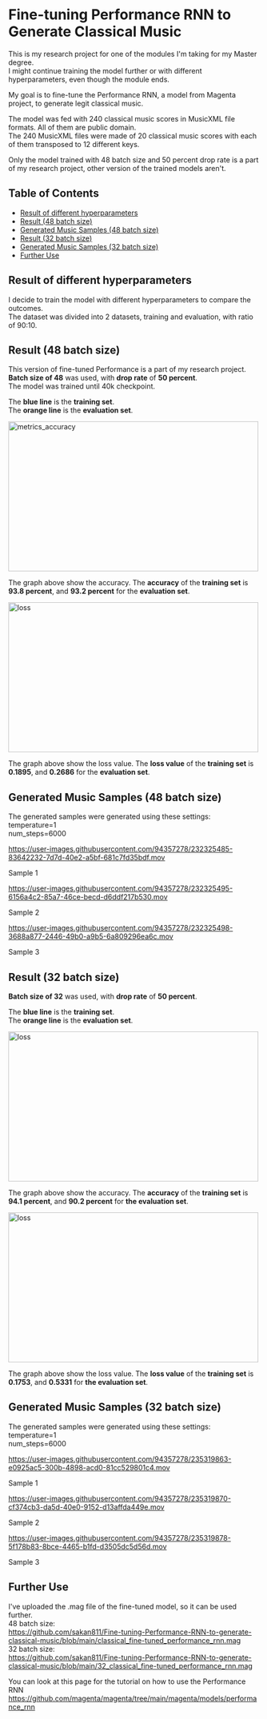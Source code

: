 # Fine-tuning Performance RNN to Generate Classical Music

This is my research project for one of the modules I'm taking for my Master degree.     
I might continue training the model further or with different hyperparameters, even though the module ends.

My goal is to fine-tune the Performance RNN, a model from Magenta project, to generate legit classical music.   

The model was fed with 240 classical music scores in MusicXML file formats. All of them are public domain.    
The 240 MusicXML files were made of 20 classical music scores with each of them transposed to 12 different keys.   

Only the model trained with 48 batch size and 50 percent drop rate is a part of my research project, other version of the trained models aren't.     

## Table of Contents
- [Result of different hyperparameters](#result-of-different-hyperparameters)
- [Result (48 batch size)](#result-48-batch-size)
- [Generated Music Samples (48 batch size)](#generated-music-samples-48-batch-size)
- [Result (32 batch size)](#result-32-batch-size)
- [Generated Music Samples (32 batch size)](#generated-music-samples-32-batch-size)
- [Further Use](#further-use)

## Result of different hyperparameters
I decide to train the model with different hyperparameters to compare the outcomes.   
The dataset was divided into 2 datasets, training and evaluation, with ratio of 90:10.

## Result (48 batch size)
This version of fine-tuned Performance is a part of my research project.    
**Batch size of 48** was used, with **drop rate** of **50 percent**.        
The model was trained until 40k checkpoint.            

The **blue line** is the **training set**.   
The **orange line** is the **evaluation set**.   
 
<img src="https://user-images.githubusercontent.com/94357278/232262180-f10d816a-c7d3-4641-8e21-44646ed0f853.jpg" alt="metrics_accuracy" width="500" height="300">

The graph above show the accuracy. The **accuracy** of the **training set** is **93.8 percent**, and **93.2 percent** for the **evaluation set**.   


<img src="https://user-images.githubusercontent.com/94357278/232262134-4da79b2d-1233-4457-b6f4-dd433d81c4ef.jpg" alt="loss" width="500" height="300">

The graph above show the loss value. The **loss value** of the **training set** is **0.1895**, and **0.2686** for the **evaluation set**.

## Generated Music Samples (48 batch size)
The generated samples were generated using these settings:   
temperature=1    
num_steps=6000   

https://user-images.githubusercontent.com/94357278/232325485-83642232-7d7d-40e2-a5bf-681c7fd35bdf.mov

Sample 1

https://user-images.githubusercontent.com/94357278/232325495-6156a4c2-85a7-46ce-becd-d6ddf217b530.mov

Sample 2

https://user-images.githubusercontent.com/94357278/232325498-3688a877-2446-49b0-a9b5-6a809296ea6c.mov

Sample 3

## Result (32 batch size)
**Batch size of 32** was used, with **drop rate** of **50 percent**.      

The **blue line** is the **training set**.     
The **orange line** is the **evaluation set**.     

<img src="https://user-images.githubusercontent.com/94357278/235319112-7df55082-a3d6-45f0-b24d-e847f2404e8a.jpg" alt="loss" width="500" height="300">      

The graph above show the accuracy. The **accuracy** of the **training set** is **94.1 percent**, and **90.2 percent** for **the evaluation set**.   

<img src="https://user-images.githubusercontent.com/94357278/235319121-dc76dc74-2362-4afa-8314-444faa3a8204.jpg" alt="loss" width="500" height="300">

The graph above show the loss value. The **loss value** of the **training set** is **0.1753**, and **0.5331** for **the evaluation set**.

## Generated Music Samples (32 batch size)
The generated samples were generated using these settings:   
temperature=1    
num_steps=6000   

https://user-images.githubusercontent.com/94357278/235319863-e0925ac5-300b-4898-acd0-81cc529801c4.mov

Sample 1   

https://user-images.githubusercontent.com/94357278/235319870-cf374cb3-da5d-40e0-9152-d13affda449e.mov

Sample 2   

https://user-images.githubusercontent.com/94357278/235319878-5f178b83-8bce-4465-b1fd-d3505dc5d56d.mov

Sample 3   

## Further Use

I've uploaded the .mag file of the fine-tuned model, so it can be used further.   
48 batch size:   
https://github.com/sakan811/Fine-tuning-Performance-RNN-to-generate-classical-music/blob/main/classical_fine-tuned_performance_rnn.mag       
32 batch size:    
https://github.com/sakan811/Fine-tuning-Performance-RNN-to-generate-classical-music/blob/main/32_classical_fine-tuned_performance_rnn.mag   

You can look at this page for the tutorial on how to use the Performance RNN   
https://github.com/magenta/magenta/tree/main/magenta/models/performance_rnn
